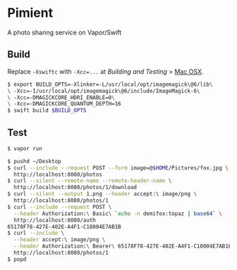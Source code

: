 # Pimient

A photo sharing service on Vapor/Swift

## Build

Replace `-Xswiftc` with `-Xcc=...` at _Building and Testing_ >
[Mac OSX](https://github.com/naithar/MagickWand#mac-osx-1).

```bash
$ export BUILD_OPTS=-Xlinker=-L/usr/local/opt/imagemagick\@6/lib\
\ -Xcc=-I/usr/local/opt/imagemagick\@6/include/ImageMagick-6\
\ -Xcc=-DMAGICKCORE_HDRI_ENABLE=0\
\ -Xcc=-DMAGICKCORE_QUANTUM_DEPTH=16
$ swift build $BUILD_OPTS
```

## Test

```bash
$ vapor run

$ pushd ~/Desktop
$ curl --include --request POST --form image=@$HOME/Pictures/fox.jpg \
  http://localhost:8080/photos
$ curl --silent --remote-name --remote-header-name \
  http://localhost:8080/photos/1/download
$ curl --silent --output 1.png --header accept:\ image/png \
  http://localhost:8080/photos/1
$ curl --include --request POST \
  --header Authorization:\ Basic\ `echo -n demifox:topaz | base64` \
  http://localhost:8080/auth
65178F78-427E-402E-A4F1-C18004E7AB1B
$ curl --include \
  --header accept:\ image/png \
  --header Authorization:\ Bearer\ 65178F78-427E-402E-A4F1-C18004E7AB1B \
  http://localhost:8080/photos/1
$ popd
```
